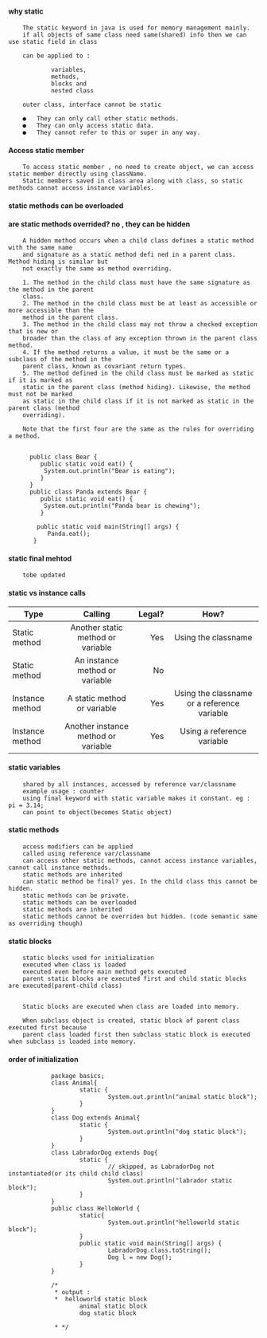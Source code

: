 #### why static 

        The static keyword in java is used for memory management mainly.
        if all objects of same class need same(shared) info then we can use static field in class

        can be applied to : 

                variables, 
                methods, 
                blocks and 
                nested class

        outer class, interface cannot be static
        
        ●	They can only call other static methods.
        ●	They can only access static data.
        ●	They cannot refer to this or super in any way.


#### Access static member

        To access static member , no need to create object, we can access static member directly using className.
        Static members saved in class area along with class, so static methods cannot access instance variables.

#### static methods can be overloaded

#### are static methods overrided? no , they can be hidden

        A hidden method occurs when a child class defines a static method with the same name
        and signature as a static method defi ned in a parent class. Method hiding is similar but
        not exactly the same as method overriding. 

        1. The method in the child class must have the same signature as the method in the parent
        class.
        2. The method in the child class must be at least as accessible or more accessible than the
        method in the parent class.
        3. The method in the child class may not throw a checked exception that is new or
        broader than the class of any exception thrown in the parent class method.
        4. If the method returns a value, it must be the same or a subclass of the method in the
        parent class, known as covariant return types.
        5. The method defined in the child class must be marked as static if it is marked as
        static in the parent class (method hiding). Likewise, the method must not be marked
        as static in the child class if it is not marked as static in the parent class (method
        overriding).

        Note that the first four are the same as the rules for overriding a method.


          public class Bear {
             public static void eat() {
              System.out.println("Bear is eating");
             }
          }
          public class Panda extends Bear {
             public static void eat() {
              System.out.println("Panda bear is chewing");
             }

            public static void main(String[] args) {
               Panda.eat();
           }
           
#### static final mehtod
        
        tobe updated
        
#### static vs instance calls



| Type        | Calling           | Legal?  | How? |
| ------------- |:-------------:| -----:| :---:  |
| Static method      | Another static method or variable | Yes |  Using the classname  |
| Static method      |  An instance method or variable      |   No |  |
| Instance method | A static method or variable      |    Yes |  Using the classname or a reference variable |
| Instance method |  Another instance method or variable      |    Yes |  Using a reference variable |


#### static variables
        
        shared by all instances, accessed by reference var/classname
        example usage : counter
        using final keyword with static variable makes it constant. eg : pi = 3.14;
        can point to object(becomes Static object)
        

#### static methods

        access modifiers can be applied
        called using reference var/classname
        can access other static methods, cannot access instance variables, cannot call instance methods.
        static methods are inherited
        can static method be final? yes. In the child class this cannot be hidden.
        static methods can be private.
        static methods can be overloaded
        static methods are inherited
        static methods cannot be overriden but hidden. (code semantic same as overriding though)
        
        
#### static blocks

        static blocks used for initialization
        executed when class is loaded
        executed even before main method gets executed
        parent static blocks are executed first and child static blocks are executed(parent-child class)
        
        
        Static blocks are executed when class are loaded into memory.

        When subclass object is created, static block of parent class executed first because 
        parent class loaded first then subclass static block is executed when subclass is loaded into memory.

        
        
#### order of initialization

                package basics;
                class Animal{
                        static {
                                System.out.println("animal static block");
                        }
                }
                class Dog extends Animal{
                        static {
                                System.out.println("dog static block");
                        }
                }
                class LabradorDog extends Dog{
                        static {
                                // skipped, as LabradorDog not instantiated(or its child child class)
                                System.out.println("labrador static block");
                        }
                }
                public class HelloWorld {
                        static{
                                System.out.println("helloworld static block");
                        }	
                        public static void main(String[] args) {
                                LabradorDog.class.toString();
                                Dog l = new Dog();
                        }
                }

                /*
                 * output : 
                 * 	helloworld static block
                        animal static block
                        dog static block

                 * */

